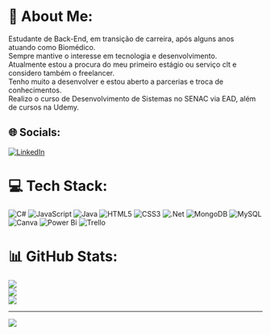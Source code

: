 # 💫 About Me:
Estudante de Back-End, em transição de carreira, após alguns anos atuando como Biomédico.<br>Sempre mantive o interesse em tecnologia e desenvolvimento.<br>Atualmente estou a procura do meu primeiro estágio ou serviço clt e considero também o freelancer.<br>Tenho muito a desenvolver e estou aberto a parcerias e troca de conhecimentos.<br>Realizo o curso de Desenvolvimento de Sistemas no SENAC via EAD, além de cursos na Udemy.


## 🌐 Socials:
[![LinkedIn](https://img.shields.io/badge/LinkedIn-%230077B5.svg?logo=linkedin&logoColor=white)](https://linkedin.com/in/edgarbelintani) 

# 💻 Tech Stack:
![C#](https://img.shields.io/badge/c%23-%23239120.svg?style=flat&logo=csharp&logoColor=white) ![JavaScript](https://img.shields.io/badge/javascript-%23323330.svg?style=flat&logo=javascript&logoColor=%23F7DF1E) ![Java](https://img.shields.io/badge/java-%23ED8B00.svg?style=flat&logo=openjdk&logoColor=white) ![HTML5](https://img.shields.io/badge/html5-%23E34F26.svg?style=flat&logo=html5&logoColor=white) ![CSS3](https://img.shields.io/badge/css3-%231572B6.svg?style=flat&logo=css3&logoColor=white) ![.Net](https://img.shields.io/badge/.NET-5C2D91?style=flat&logo=.net&logoColor=white) ![MongoDB](https://img.shields.io/badge/MongoDB-%234ea94b.svg?style=flat&logo=mongodb&logoColor=white) ![MySQL](https://img.shields.io/badge/mysql-%2300000f.svg?style=flat&logo=mysql&logoColor=white) ![Canva](https://img.shields.io/badge/Canva-%2300C4CC.svg?style=flat&logo=Canva&logoColor=white) ![Power Bi](https://img.shields.io/badge/power_bi-F2C811?style=flat&logo=powerbi&logoColor=black) ![Trello](https://img.shields.io/badge/Trello-%23026AA7.svg?style=flat&logo=Trello&logoColor=white)
# 📊 GitHub Stats:
![](https://github-readme-stats.vercel.app/api?username=devbelintani&theme=algolia&hide_border=false&include_all_commits=false&count_private=false)<br/>
![](https://github-readme-streak-stats.herokuapp.com/?user=devbelintani&theme=algolia&hide_border=false)<br/>
![](https://github-readme-stats.vercel.app/api/top-langs/?username=devbelintani&theme=algolia&hide_border=false&include_all_commits=false&count_private=false&layout=compact)

---
[![](https://visitcount.itsvg.in/api?id=devbelintani&icon=8&color=0)](https://visitcount.itsvg.in)

<!-- Proudly created with GPRM ( https://gprm.itsvg.in ) -->